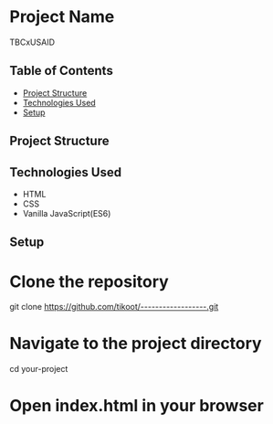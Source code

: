 # Project Name

TBCxUSAID

## Table of Contents

- [Project Structure](#project-structure)
- [Technologies Used](#technologies-used)
- [Setup](#setup)

## Project Structure

## Technologies Used

- HTML
- CSS
- Vanilla JavaScript(ES6)

## Setup

# Clone the repository

git clone https://github.com/tikoot/------------------.git

# Navigate to the project directory

cd your-project

# Open index.html in your browser

